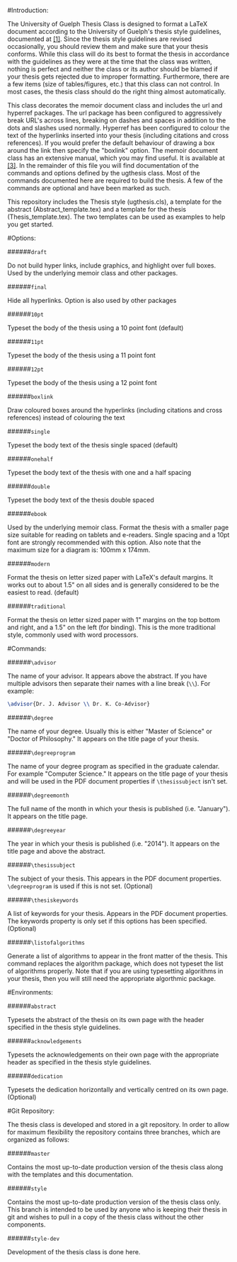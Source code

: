 #Introduction:

The University of Guelph Thesis Class is designed to format a LaTeX document
according to the University of Guelph's thesis style guidelines, documented
at [[1]](https://www.uoguelph.ca/graduatestudies/current-students/preparation-your-thesis).  Since the thesis style guidelines are revised occasionally, you should review them and
make sure that your thesis conforms.  While this class will do its best to
format the thesis in accordance with the guidelines as they were at the time
that the class was written, nothing is perfect and neither the class or its
author should be blamed if your thesis gets rejected due to improper
formatting.  Furthermore, there are a few items (size of tables/figures, etc.)
that this class can not control.  In most cases, the thesis class should do the
right thing almost automatically.

This class decorates the memoir document class and includes the url and
hyperref packages.  The url package has been configured to aggressively break
URL's across lines, breaking on dashes and spaces in addition to the dots and
slashes used normally.  Hyperref has been configured to colour the text of the
hyperlinks inserted into your thesis (including citations and cross
references).  If you would prefer the default behaviour of drawing a box
around the link then specify the "boxlink" option.  The memoir document class
has an extensive manual, which you may find useful.  It is available at
[[3]](http://mirrors.ctan.org/macros/latex/contrib/memoir/memman.pdf). In the
remainder of this file you will find documentation of the commands and options
defined by the ugthesis class.  Most of the commands documented here are
required to build the thesis.  A few of the commands are optional and have been
marked as such.

This repository includes the Thesis style (ugthesis.cls), a template for the
abstract (Abstract_template.tex) and a template for the thesis
(Thesis_template.tex).  The two templates can be used as examples to help you
get started.

#Options:

######`draft`

Do not build hyper links, include graphics, and highlight over full boxes.
Used by the underlying memoir class and other packages.

######`final`

Hide all hyperlinks.  Option is also used by other packages

######`10pt`

Typeset the body of the thesis using a 10 point font (default)

######`11pt`

Typeset the body of the thesis using a 11 point font

######`12pt`

Typeset the body of the thesis using a 12 point font

######`boxlink`

Draw coloured boxes around the hyperlinks (including citations and cross
references) instead of colouring the text

######`single`

Typeset the body text of the thesis single spaced (default)

######`onehalf`

Typeset the body text of the thesis with one and a half spacing

######`double`

Typeset the body text of the thesis double spaced

######`ebook`

Used by the underlying memoir class.  Format the thesis with a smaller page
size suitable for reading on tablets and e-readers.  Single spacing and a 10pt
font are strongly recommended with this option.  Also note that the maximum
size for a diagram is:  100mm x 174mm.

######`modern`

Format the thesis on letter sized paper with LaTeX's default margins.  It works
out to about 1.5" on all sides and is generally considered to be the easiest to
read. (default)

######`traditional`

Format the thesis on letter sized paper with 1" margins on the top bottom and
right, and a 1.5" on the left (for binding).  This is the more traditional
style, commonly used with word processors.

#Commands:

######`\advisor`

The name of your advisor.  It appears above the abstract.  If you have multiple
advisors then separate their names with a line break (`\\`).  For example:

```latex
\advisor{Dr. J. Advisor \\ Dr. K. Co-Advisor}
```

######`\degree`

The name of your degree.  Usually this is either "Master of Science" or "Doctor
of Philosophy."  It appears on the title page of your thesis.

######`\degreeprogram`

The name of your degree program as specified in the graduate calendar.  For
example "Computer Science."  It appears on the title page of your thesis and
will be used in the PDF document properties if `\thesissubject` isn't set.

######`\degreemonth`

The full name of the month in which your thesis is published (i.e. "January").
It appears on the title page.

######`\degreeyear`

The year in which your thesis is published (i.e. "2014").  It appears on the
title page and above the abstract.

######`\thesissubject`

The subject of your thesis.  This appears in the PDF document properties.
`\degreeprogram` is used if this is not set.  (Optional)

######`\thesiskeywords`

A list of keywords for your thesis.  Appears in the PDF document properties.
The keywords property is only set if this options has been specified.
(Optional)

######`\listofalgorithms`

Generate a list of algorithms to appear in the front matter of the thesis.
This command replaces the algorithm package, which does not typeset the list of
algorithms properly.  Note that if you are using typesetting algorithms in your
thesis, then you will still need the appropriate algorthmic package.

#Environments:

######`abstract`

Typesets the abstract of the thesis on its own page with the header specified
in the thesis style guidelines.

######`acknowledgements`

Typesets the acknowledgements on their own page with the appropriate header as
specified in the thesis style guidelines.

######`dedication`

Typesets the dedication horizontally and vertically centred on its own page.
(Optional)

#Git Repository:

The thesis class is developed and stored in a git repository.  In order to
allow for maximum flexibility the repository contains three branches, which
are organized as follows:

######`master`

Contains the most up-to-date production version of the thesis class along with
the templates and this documentation.

######`style`

Contains the most up-to-date production version of the thesis class only.  This
branch is intended to be used by anyone who is keeping their thesis in git and
wishes to pull in a copy of the thesis class without the other components.

######`style-dev`

Development of the thesis class is done here.